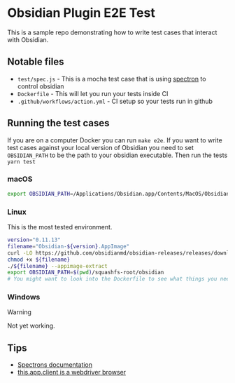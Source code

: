 # Obsidian Plugin E2E Test

This is a sample repo demonstrating how to write test cases that interact with Obsidian.

## Notable files

- `test/spec.js` - This is a mocha test case that is using [spectron](https://www.electronjs.org/spectron) to control obsidian
- `Dockerfile` - This will let you run your tests inside CI
- `.github/workflows/action.yml` - CI setup so your tests run in github

## Running the test cases

If you are on a computer Docker you can run `make e2e`. If you want to write test cases against your local version of Obsidian you need to set `OBSIDIAN_PATH` to be the path to your obsidian executable. Then run the tests `yarn test`

### macOS

```bash
export OBSIDIAN_PATH=/Applications/Obsidian.app/Contents/MacOS/Obsidian
```

### Linux

This is the most tested environment.

```bash
version="0.11.13"
filename="Obsidian-${version}.AppImage"
curl -LO https://github.com/obsidianmd/obsidian-releases/releases/download/v${version}/${filename}
chmod +x ${filename}
./${filename} --appimage-extract
export OBSIDIAN_PATH=$(pwd)/squashfs-root/obsidian
# You might want to look into the Dockerfile to see what things you need to apt-install to get obsidian to run
```

### Windows

> [!WARNING]
> Not yet working.

## Tips

- [Spectrons documentation](https://github.com/electron-userland/spectron)
- [this.app.client is a webdriver browser](https://webdriver.io/docs/api/browser/$)
